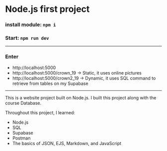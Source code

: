 # Node.js first project

### install module: `npm i`
### Start: `npm run dev`

---
### Enter
* http://localhost:5000
* http://localhost:5000/crown_19  &#8594; Static, it uses online pictures
* http://localhost:5000/crown2_19 &#8594; Dynamic, it uses SQL command to retrieve from tables on my Supabase

---

This is a website project built on Node.js.
I built this project along with the course Database.

Throughout this project, I learned: 
* Node.js
* SQL
* Supabase
* Postman
* The basics of JSON, EJS, Markdown, and JavaScript
